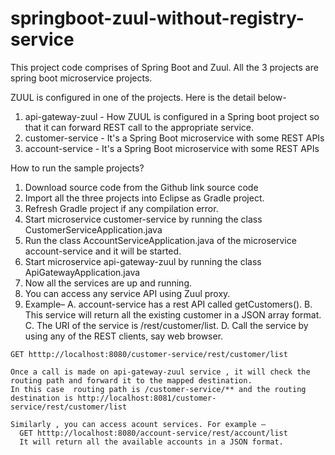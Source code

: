 # springboot-zuul-without-registry-service
This project code comprises of Spring Boot and Zuul. All the 3 projects are spring boot microservice projects. 

ZUUL is configured in one of the projects. Here is the detail below-  

1. api-gateway-zuul - How ZUUL is configured in a Spring boot project so that it can forward REST call to the appropriate service.  
2. customer-service - It's a Spring Boot microservice with some REST APIs  
3. account-service - It's a Spring Boot microservice with some REST APIs

How to run the sample projects?
  1. Download source code from the Github link source code
  2. Import all the three projects into Eclipse as Gradle project.
  2. Refresh Gradle project if any compilation error.
  4. Start microservice customer-service by running the class CustomerServiceApplication.java
  5. Run the class AccountServiceApplication.java of the microservice account-service and it will be started.
  6. Start microservice api-gateway-zuul by running the class ApiGatewayApplication.java
  7. Now all the services are up and running.
  8. You can access any service API using Zuul proxy.
  9. Example–
    A. account-service has a rest API called getCustomers().
    B. This service will return all the existing customer in a JSON array format.
    C. The URI of the service is /rest/customer/list.
    D. Call the service by using any of the REST clients, say web browser.       

    
    
    GET htttp://localhost:8080/customer-service/rest/customer/list

    Once a call is made on api-gateway-zuul service , it will check the routing path and forward it to the mapped destination. 
    In this case  routing path is /customer-service/** and the routing destination is http://localhost:8081/customer-   service/rest/customer/list 

    Similarly , you can access acount services. For example –
      GET htttp://localhost:8080/account-service/rest/account/list 
      It will return all the available accounts in a JSON format.
